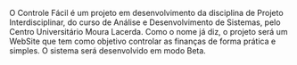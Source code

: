 O Controle Fácil é um projeto em desenvolvimento da disciplina de Projeto Interdisciplinar, do curso de Análise e Desenvolvimento de Sistemas, pelo Centro Universitário Moura Lacerda.
Como o nome já diz, o projeto será um WebSite que tem como objetivo controlar as finanças de forma prática e simples. O sistema será desenvolvido em modo Beta.
